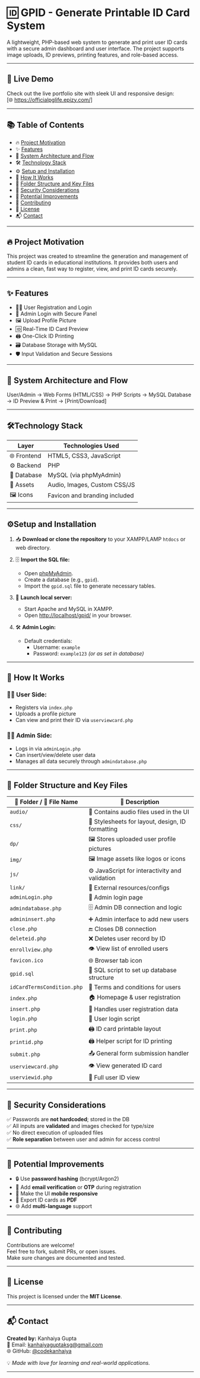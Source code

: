 # 🆔 GPID - Generate Printable ID Card System

A lightweight, PHP-based web system to generate and print user ID cards with a secure admin dashboard and user interface. The project supports image uploads, ID previews, printing features, and role-based access.

---
## 🔗 Live Demo  
  Check out the live portfolio site with sleek UI and responsive design:  
  [🌐 https://officialpglife.epizy.com/]

---

## 📚 Table of Contents

- 🔥 [Project Motivation](#-project-motivation)
- ✨ [Features](#-features)
- 🧠 [System Architecture and Flow](#-system-architecture-and-flow)
- 🛠️ [Technology Stack](#technology-stack)
- ⚙️ [Setup and Installation](#setup-and-installation)
- 🔄 [How It Works](#-how-it-works)
- 📁 [Folder Structure and Key Files](#-folder-structure-and-key-files)
- 🔐 [Security Considerations](#-security-considerations)
- 🚀 [Potential Improvements](#-potential-improvements)
- 🤝 [Contributing](#-contributing)
- 📄 [License](#-license)
- 📬 [Contact](#-contact)

---

## 🔥 Project Motivation

This project was created to streamline the generation and management of student ID cards in educational institutions. It provides both users and admins a clean, fast way to register, view, and print ID cards securely.

---

## ✨ Features

- 🧑‍💻 User Registration and Login  
- 🔑 Admin Login with Secure Panel  
- 🖼️ Upload Profile Picture  
- 🆔 Real-Time ID Card Preview  
- 🖨️ One-Click ID Printing  
- 🗃️ Database Storage with MySQL  
- 🛡️ Input Validation and Secure Sessions  

---

## 🧠 System Architecture and Flow
  User/Admin
→ Web Forms (HTML/CSS)
→ PHP Scripts
→ MySQL Database
→ ID Preview & Print
→ [Print/Download]

---

## 🛠Technology Stack

| Layer       | Technologies Used               |
|------------|----------------------------------|
| 🌐 Frontend | HTML5, CSS3, JavaScript          |
| ⚙️ Backend  | PHP                              |
| 🧠 Database | MySQL (via phpMyAdmin)           |
| 🧩 Assets   | Audio, Images, Custom CSS/JS     |
| 🖼️ Icons    | Favicon and branding included    |

---

## ⚙Setup and Installation

1. 📥 **Download or clone the repository** to your XAMPP/LAMP `htdocs` or web directory.
2. 🗄️ **Import the SQL file:**
   - Open [phpMyAdmin](http://localhost/phpmyadmin).
   - Create a database (e.g., `gpid`).
   - Import the `gpid.sql` file to generate necessary tables.
3. 🔌 **Launch local server:**
   - Start Apache and MySQL in XAMPP.
   - Open [http://localhost/gpid/](http://localhost/gpid/) in your browser.

4. 🛠️ **Admin Login:**
   - Default credentials:
     - Username: `example`
     - Password: `example123` *(or as set in database)*

---

## 🔄 How It Works

### 🧑‍🎓 User Side:
- Registers via `index.php`
- Uploads a profile picture
- Can view and print their ID via `userviewcard.php`

### 👨‍💼 Admin Side:
- Logs in via `adminLogin.php`
- Can insert/view/delete user data
- Manages all data securely through `admindatabase.php`

---

## 📁 Folder Structure and Key Files

| 📂 Folder / 📝 File Name     | 📄 Description                                   |
|-----------------------------|--------------------------------------------------|
| `audio/`                    | 🎵 Contains audio files used in the UI          |
| `css/`                      | 🎨 Stylesheets for layout, design, ID formatting|
| `dp/`                       | 🖼️ Stores uploaded user profile pictures        |
| `img/`                      | 🖼️ Image assets like logos or icons             |
| `js/`                       | ⚙️ JavaScript for interactivity and validation  |
| `link/`                     | 🔗 External resources/configs                   |
| `adminLogin.php`            | 🔑 Admin login page                             |
| `admindatabase.php`         | 🗄️ Admin DB connection and logic                |
| `admininsert.php`           | ➕ Admin interface to add new users              |
| `close.php`                 | 🔚 Closes DB connection                         |
| `deleteid.php`              | ❌ Deletes user record by ID                    |
| `enrollview.php`            | 👁️ View list of enrolled users                 |
| `favicon.ico`               | 🌐 Browser tab icon                            |
| `gpid.sql`                  | 💾 SQL script to set up database structure      |
| `idCardTermsCondition.php`  | 📕 Terms and conditions for users               |
| `index.php`                 | 🏠 Homepage & user registration                 |
| `insert.php`                | 📝 Handles user registration data               |
| `login.php`                 | 🔐 User login script                            |
| `print.php`                 | 🖨️ ID card printable layout                    |
| `printid.php`               | 🖨️ Helper script for ID printing               |
| `submit.php`                | 📤 General form submission handler              |
| `userviewcard.php`          | 👁️ View generated ID card                      |
| `userviewid.php`            | 🧾 Full user ID view                            |

---

## 🔐 Security Considerations

✅ Passwords are **not hardcoded**; stored in the DB  
✅ All inputs are **validated** and images checked for type/size  
✅ No direct execution of uploaded files  
✅ **Role separation** between user and admin for access control  

---

## 🚀 Potential Improvements

- 🔒 Use **password hashing** (bcrypt/Argon2)
- 📧 Add **email verification** or **OTP** during registration
- 📱 Make the UI **mobile responsive**
- 📄 Export ID cards as **PDF**
- 🌐 Add **multi-language** support

---

## 🤝 Contributing

Contributions are welcome!  
Feel free to fork, submit PRs, or open issues.  
Make sure changes are documented and tested.

---

## 📄 License

This project is licensed under the **MIT License**.  

---

## 📬 Contact

**Created by:** Kanhaiya Gupta  
📧 Email: [kanhaiyaguptaksg@gmail.com](mailto:kanhaiyaguptaksg@gmail.com)  
🌐 GitHub: [@codekanhaiya](https://github.com/codekanhaiya)  

💡 *Made with love for learning and real-world applications.*

---

